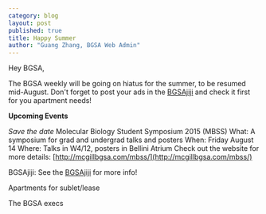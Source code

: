 ```yaml
---
category: blog
layout: post
published: true
title: Happy Summer
author: "Guang Zhang, BGSA Web Admin"
---
```


Hey BGSA,

The BGSA weekly will be going on hiatus for the summer, to be resumed mid-August.    Don't forget to post your ads in the [BGSAjiji](https://docs.google.com/spreadsheets/d/1s9BcBibvzUni4RXZ90X5_LQtxD_19S6mxys_-VmQ1CM/edit?pli=1#gid=0) and check it first for you apartment needs!

 
**Upcoming Events**
 
*Save the date*
Molecular Biology Student Symposium 2015 (MBSS)
What: A symposium for grad and undergrad talks and posters
When: Friday August 14
Where: Talks in W4/12, posters in Bellini Atrium
Check out the website for more details: [http://mcgillbgsa.com/mbss/](http://mcgillbgsa.com/mbss/)


BGSAjiji: See the [BGSAjiji](https://docs.google.com/spreadsheets/d/1s9BcBibvzUni4RXZ90X5_LQtxD_19S6mxys_-VmQ1CM/edit?pli=1#gid=0) for more info!

Apartments for sublet/lease

The BGSA execs
 
